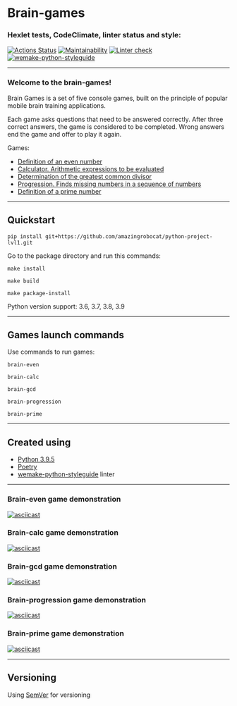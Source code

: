 # Brain-games
### Hexlet tests, CodeClimate, linter status and style:
[![Actions Status](https://github.com/amazingrobocat/python-project-lvl1/workflows/hexlet-check/badge.svg)](https://github.com/amazingrobocat/python-project-lvl1/actions) [![Maintainability](https://api.codeclimate.com/v1/badges/e28c65bfaab4a394e63e/maintainability)](https://codeclimate.com/github/amazingrobocat/python-project-lvl1/maintainability) [![Linter check](https://github.com/amazingrobocat/python-project-lvl1/actions/workflows/flake8-WPS-check.yml/badge.svg)](https://github.com/amazingrobocat/python-project-lvl1/actions/workflows/flake8-WPS-check.yml) [![wemake-python-styleguide](https://img.shields.io/badge/style-wemake-000000.svg)](https://github.com/wemake-services/wemake-python-styleguide)

---
### Welcome to the brain-games!

Brain Games is a set of five console games, built on the principle of popular mobile brain training applications. 

Each game asks questions that need to be answered correctly. After three correct answers, the game is considered to be completed. Wrong answers end the game and offer to play it again. 

Games:

- [Definition of an even number](###Brain-even-game-demonstration)
- [Calculator. Arithmetic expressions to be evaluated](###Brain-calc-game-demonstration)
- [Determination of the greatest common divisor](###Brain-gcd-game-demonstration)
- [Progression. Finds missing numbers in a sequence of numbers](###Brain-progression-game-demonstration)
- [Definition of a prime number](###Brain-prime-game-demonstration)

---
## Quickstart

```
pip install git+https://github.com/amazingrobocat/python-project-lvl1.git
```
Go to the package directory and run this commands: 

```
make install
```
```
make build
```
```
make package-install
```
Python version support: 3.6, 3.7, 3.8, 3.9

---
## Games launch commands 

Use commands to run games: 
```
brain-even
```
```
brain-calc
```
```
brain-gcd
```
```
brain-progression
```
```
brain-prime
```

---
## Created using

- [Python 3.9.5](https://www.python.org/)
- [Poetry](https://python-poetry.org/)
- [wemake-python-styleguide](https://github.com/wemake-services/wemake-python-styleguide) linter

---

### Brain-even game demonstration
[![asciicast](https://asciinema.org/a/o2yMGPWcKUGyU0kDUQvWt7Xqt.svg)](https://asciinema.org/a/o2yMGPWcKUGyU0kDUQvWt7Xqt)

### Brain-calc game demonstration
[![asciicast](https://asciinema.org/a/ljAh4rVhnUoLfTTGkScquiJ5M.svg)](https://asciinema.org/a/ljAh4rVhnUoLfTTGkScquiJ5M)

### Brain-gcd game demonstration
[![asciicast](https://asciinema.org/a/nTCkkuoMh4frIJRRo7cKmO3RI.svg)](https://asciinema.org/a/nTCkkuoMh4frIJRRo7cKmO3RI)

### Brain-progression game demonstration
[![asciicast](https://asciinema.org/a/GCmlTB0MlLvzHzVfy1jxiNA7K.svg)](https://asciinema.org/a/GCmlTB0MlLvzHzVfy1jxiNA7K)

### Brain-prime game demonstration
[![asciicast](https://asciinema.org/a/u6MlIJArqyyfoRtGtlsMZEomy.svg)](https://asciinema.org/a/u6MlIJArqyyfoRtGtlsMZEomy)

---
## Versioning
Using [SemVer](https://semver.org/) for versioning